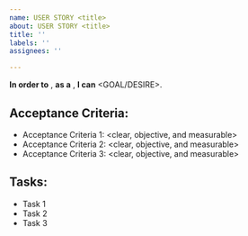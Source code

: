 ```yaml
---
name: USER STORY <title>
about: USER STORY <title>
title: ''
labels: ''
assignees: ''

---
```


**In order to** <RECEIVE BENEFIT>, **as a** <ROLE>, **I can** <GOAL/DESIRE>.

## Acceptance Criteria:
- Acceptance Criteria 1: <clear, objective, and measurable>
- Acceptance Criteria 2: <clear, objective, and measurable>
- Acceptance Criteria 3: <clear, objective, and measurable>

## Tasks:
- Task 1
- Task 2
- Task 3
